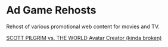 # Ad Game Rehosts
Rehost of various promotional web content for movies and TV.

[SCOTT PILGRIM vs. THE WORLD Avatar Creator (kinda broken)](https://marcywoo.github.io/rehosting/scott.html)
